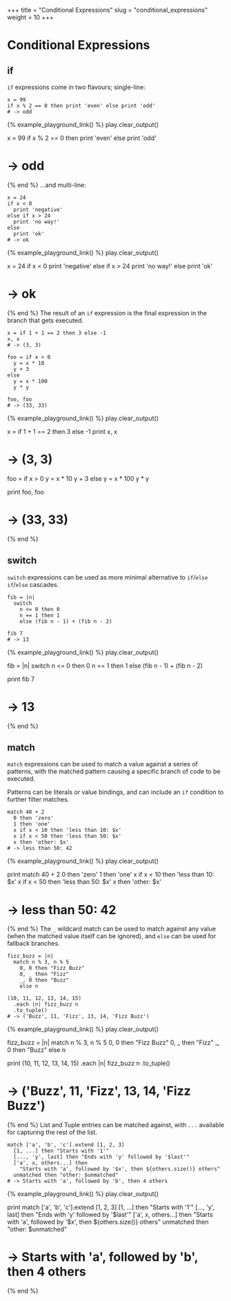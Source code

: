 +++
title = "Conditional Expressions"
slug = "conditional_expressions"
weight = 10
+++

# Conditional Expressions

## if

`if` expressions come in two flavours; single-line:

````koto
x = 99
if x % 2 == 0 then print 'even' else print 'odd'
# -> odd
````

{% example_playground_link() %}
play.clear_output()

x = 99
if x % 2 == 0 then print 'even' else print 'odd'
# -> odd

{% end %}
...and multi-line:

````koto
x = 24
if x < 0
  print 'negative'
else if x > 24
  print 'no way!'
else 
  print 'ok'
# -> ok
````

{% example_playground_link() %}
play.clear_output()

x = 24
if x < 0
  print 'negative'
else if x > 24
  print 'no way!'
else 
  print 'ok'
# -> ok

{% end %}
The result of an `if` expression is the final expression in the branch that gets
executed.

````koto
x = if 1 + 1 == 2 then 3 else -1
x, x
# -> (3, 3)

foo = if x > 0
  y = x * 10
  y + 3
else 
  y = x * 100
  y * y

foo, foo 
# -> (33, 33)
````

{% example_playground_link() %}
play.clear_output()

x = if 1 + 1 == 2 then 3 else -1
print x, x
# -> (3, 3)

foo = if x > 0
  y = x * 10
  y + 3
else 
  y = x * 100
  y * y

print foo, foo 
# -> (33, 33)

{% end %}
## switch

`switch` expressions can be used as more minimal alternative to `if`/`else if`/`else` 
cascades.

````koto
fib = |n|
  switch
    n <= 0 then 0
    n == 1 then 1
    else (fib n - 1) + (fib n - 2)

fib 7
# -> 13
````

{% example_playground_link() %}
play.clear_output()

fib = |n|
  switch
    n <= 0 then 0
    n == 1 then 1
    else (fib n - 1) + (fib n - 2)

print fib 7
# -> 13

{% end %}
## match

`match` expressions can be used to match a value against a series of patterns, 
with the matched pattern causing a specific branch of code to be executed.

Patterns can be literals or value bindings, 
and can include an `if` condition to further filter matches.

````koto
match 40 + 2
  0 then 'zero'
  1 then 'one'
  x if x < 10 then 'less than 10: $x'
  x if x < 50 then 'less than 50: $x'
  x then 'other: $x'
# -> less than 50: 42
````

{% example_playground_link() %}
play.clear_output()

print match 40 + 2
  0 then 'zero'
  1 then 'one'
  x if x < 10 then 'less than 10: $x'
  x if x < 50 then 'less than 50: $x'
  x then 'other: $x'
# -> less than 50: 42

{% end %}
The `_` wildcard match can be used to match against any value 
(when the matched value itself can be ignored), 
and `else` can be used for fallback branches.

````koto
fizz_buzz = |n|
  match n % 3, n % 5
    0, 0 then "Fizz Buzz"
    0, _ then "Fizz"
    _, 0 then "Buzz"
    else n

(10, 11, 12, 13, 14, 15)
  .each |n| fizz_buzz n
  .to_tuple()
# -> ('Buzz', 11, 'Fizz', 13, 14, 'Fizz Buzz')
````

{% example_playground_link() %}
play.clear_output()

fizz_buzz = |n|
  match n % 3, n % 5
    0, 0 then "Fizz Buzz"
    0, _ then "Fizz"
    _, 0 then "Buzz"
    else n

print (10, 11, 12, 13, 14, 15)
  .each |n| fizz_buzz n
  .to_tuple()
# -> ('Buzz', 11, 'Fizz', 13, 14, 'Fizz Buzz')

{% end %}
List and Tuple entries can be matched against, with `...` available for capturing the 
rest of the list.

````koto
match ['a', 'b', 'c'].extend [1, 2, 3]
  [1, ...] then "Starts with '1'"
  [..., 'y', last] then "Ends with 'y' followed by '$last'"
  ['a', x, others...] then
    "Starts with 'a', followed by '$x', then ${others.size()} others"
  unmatched then "other: $unmatched"
# -> Starts with 'a', followed by 'b', then 4 others
````

{% example_playground_link() %}
play.clear_output()

print match ['a', 'b', 'c'].extend [1, 2, 3]
  [1, ...] then "Starts with '1'"
  [..., 'y', last] then "Ends with 'y' followed by '$last'"
  ['a', x, others...] then
    "Starts with 'a', followed by '$x', then ${others.size()} others"
  unmatched then "other: $unmatched"
# -> Starts with 'a', followed by 'b', then 4 others

{% end %}
